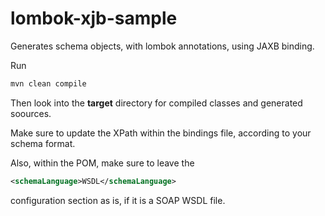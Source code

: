 # lombok-xjb-sample

Generates schema objects, with lombok annotations, using JAXB binding.

Run
```bash
mvn clean compile
```

Then look into the **target** directory for compiled classes and generated soources.

Make sure to update the XPath within the bindings file, according to your schema format.

Also, within the POM, make sure to leave the 
```xml
<schemaLanguage>WSDL</schemaLanguage>
```
configuration section as is, if it is a SOAP WSDL file. 
